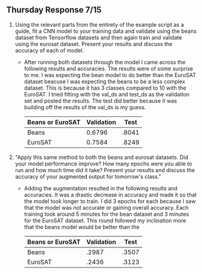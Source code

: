 ## Thursday Response 7/15 

1. Using the relevant parts from the entirety of the example script as a guide, fit a CNN model to your training data and validate using the beans dataset from Tensorflow datasets and then again train and validate using the eurosat dataset. Present your results and discuss the accuracy of each of model.
    - After running both datasets through the model I came across the following results and accuracies. The results were of some surprise to me.  I was expecting the bean model to do better than the EuroSAT dataset beacuse I was expecting the beans to be a less complex dataset. This is because it has 3 classes compared to 10 with the EuroSAT. I tried fitting with the val_ds and test_ds as the validaiton set and posted the results. The test did better because it was building off the results of the val_ds is my guess.
      
        | Beans or EuroSAT | Validation | Test|
        | --- | ----------- |-------|
        | Beans | 0.6796 |.8041|
        | EuroSAT |  0.7584   | .8249 |
       
      
2.  "Apply this same method to both the beans and eurosat datasets. Did your model performance improve? How many epochs were you able to run and how much time did it take? Present your results and discuss the accuracy of your augmented output for tomorrow's class."
    - Adding the augmentation resulted in the following results and accuracies. It was a drastic decrease in accuracy and made it so that the model took longer to train. I did 3 epochs for each because I saw that the model was not accurate or gaining overall accuracy. Each training took around 5 minutes for the bean dataset and 3 minutes for the EuroSAT dataset. This round followed my inclination more that the beans model would be better than the  
      
        | Beans or EuroSAT | Validation | Test|
      | --- | ----------- |-------|
      | Beans | .2987 |.3507 |
      | EuroSAT |  .2436  | .3123 |
